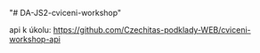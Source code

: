 "# DA-JS2-cviceni-workshop" 

api k úkolu: https://github.com/Czechitas-podklady-WEB/cviceni-workshop-api
